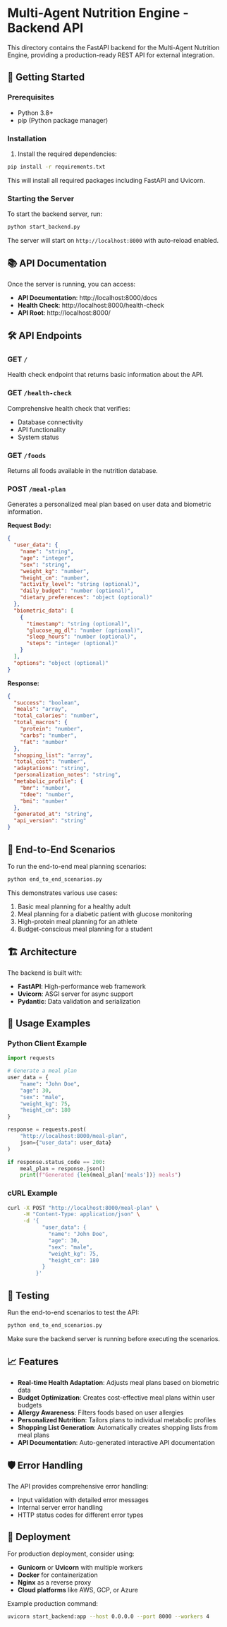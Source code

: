 # Multi-Agent Nutrition Engine - Backend API

This directory contains the FastAPI backend for the Multi-Agent Nutrition Engine, providing a production-ready REST API for external integration.

## 🚀 Getting Started

### Prerequisites
- Python 3.8+
- pip (Python package manager)

### Installation
1. Install the required dependencies:
```bash
pip install -r requirements.txt
```

This will install all required packages including FastAPI and Uvicorn.

### Starting the Server
To start the backend server, run:
```bash
python start_backend.py
```

The server will start on `http://localhost:8000` with auto-reload enabled.

## 📚 API Documentation

Once the server is running, you can access:
- **API Documentation**: http://localhost:8000/docs
- **Health Check**: http://localhost:8000/health-check
- **API Root**: http://localhost:8000/

## 🛠️ API Endpoints

### GET `/`
Health check endpoint that returns basic information about the API.

### GET `/health-check`
Comprehensive health check that verifies:
- Database connectivity
- API functionality
- System status

### GET `/foods`
Returns all foods available in the nutrition database.

### POST `/meal-plan`
Generates a personalized meal plan based on user data and biometric information.

**Request Body:**
```json
{
  "user_data": {
    "name": "string",
    "age": "integer",
    "sex": "string",
    "weight_kg": "number",
    "height_cm": "number",
    "activity_level": "string (optional)",
    "daily_budget": "number (optional)",
    "dietary_preferences": "object (optional)"
  },
  "biometric_data": [
    {
      "timestamp": "string (optional)",
      "glucose_mg_dl": "number (optional)",
      "sleep_hours": "number (optional)",
      "steps": "integer (optional)"
    }
  ],
  "options": "object (optional)"
}
```

**Response:**
```json
{
  "success": "boolean",
  "meals": "array",
  "total_calories": "number",
  "total_macros": {
    "protein": "number",
    "carbs": "number",
    "fat": "number"
  },
  "shopping_list": "array",
  "total_cost": "number",
  "adaptations": "string",
  "personalization_notes": "string",
  "metabolic_profile": {
    "bmr": "number",
    "tdee": "number",
    "bmi": "number"
  },
  "generated_at": "string",
  "api_version": "string"
}
```

## 🧪 End-to-End Scenarios

To run the end-to-end meal planning scenarios:
```bash
python end_to_end_scenarios.py
```

This demonstrates various use cases:
1. Basic meal planning for a healthy adult
2. Meal planning for a diabetic patient with glucose monitoring
3. High-protein meal planning for an athlete
4. Budget-conscious meal planning for a student

## 🏗️ Architecture

The backend is built with:
- **FastAPI**: High-performance web framework
- **Uvicorn**: ASGI server for async support
- **Pydantic**: Data validation and serialization

## 📖 Usage Examples

### Python Client Example
```python
import requests

# Generate a meal plan
user_data = {
    "name": "John Doe",
    "age": 30,
    "sex": "male",
    "weight_kg": 75,
    "height_cm": 180
}

response = requests.post(
    "http://localhost:8000/meal-plan",
    json={"user_data": user_data}
)

if response.status_code == 200:
    meal_plan = response.json()
    print(f"Generated {len(meal_plan['meals'])} meals")
```

### cURL Example
```bash
curl -X POST "http://localhost:8000/meal-plan" \
     -H "Content-Type: application/json" \
     -d '{
           "user_data": {
             "name": "John Doe",
             "age": 30,
             "sex": "male",
             "weight_kg": 75,
             "height_cm": 180
           }
         }'
```

## 🧪 Testing

Run the end-to-end scenarios to test the API:
```bash
python end_to_end_scenarios.py
```

Make sure the backend server is running before executing the scenarios.

## 📈 Features

- **Real-time Health Adaptation**: Adjusts meal plans based on biometric data
- **Budget Optimization**: Creates cost-effective meal plans within user budgets
- **Allergy Awareness**: Filters foods based on user allergies
- **Personalized Nutrition**: Tailors plans to individual metabolic profiles
- **Shopping List Generation**: Automatically creates shopping lists from meal plans
- **API Documentation**: Auto-generated interactive API documentation

## 🛡️ Error Handling

The API provides comprehensive error handling:
- Input validation with detailed error messages
- Internal server error handling
- HTTP status codes for different error types

## 🚀 Deployment

For production deployment, consider using:
- **Gunicorn** or **Uvicorn** with multiple workers
- **Docker** for containerization
- **Nginx** as a reverse proxy
- **Cloud platforms** like AWS, GCP, or Azure

Example production command:
```bash
uvicorn start_backend:app --host 0.0.0.0 --port 8000 --workers 4
```